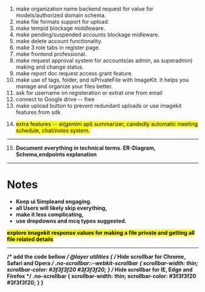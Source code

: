 1. make organization name backend request for  value for  models/authorized domain schema.
2. make file formats support for upload.
3. make tempid blockage middleware.
4. make pending/suspended accounts blockage midleware.
5. make delete account functionality.
6. make 3 role tabs in register page.
7. make frontend professional.
8. make request approval system for accounts(as admin, as superadmin) making and change status.
9. make report doc request access grant feature.
10. make use of  tags, folder, and isPrivateFile with ImageKit. It helps you manage and organize your files better.
11. ask for username on registeration or extrat one from email
12. connect to Google drive -- free
13. make upload button to prevent redundant uploads or use imagekit features from sdk


14) <mark> extra features -- ai(gemini api) summarizer, 
candedly automatic meeting schedule, chat/notes system.

 ---

15. <b> Document everything in technical terms. ER-Diagram, Schema,endpoints explanation

---

# Notes
- Keep ui Simpleand engaging. 
- all Users will likely skip everything,
- make it less complicating, 
- use dropdowns and mcq types suggested.

<mark> explore imagekit response values for making a file private and getting all file related details</mark>

---


/* add the code bellow */ 
@layer utilities {
  /* Hide scrollbar for Chrome, Safari and Opera */
  .no-scrollbar::-webkit-scrollbar {
      scrollbar-width: thin;
    scrollbar-color: #3f3f3f20  #3f3f3f20;
  }
 /* Hide scrollbar for IE, Edge and Firefox */
  .no-scrollbar {
    scrollbar-width: thin;
    scrollbar-color: #3f3f3f20  #3f3f3f20;
}
}